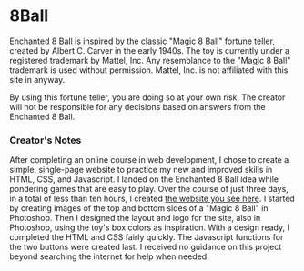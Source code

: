 # 8Ball

Enchanted 8 Ball is inspired by the classic "Magic 8 Ball" fortune teller, created by Albert C. Carver in the early 1940s. The toy is currently under a registered trademark by Mattel, Inc. Any resemblance to the "Magic 8 Ball" trademark is used without permission. Mattel, Inc. is not affiliated with this site in anyway. 

By using this fortune teller, you are doing so at your own risk. The creator will not be responsible for any decisions based on answers from the Enchanted 8 Ball.

### Creator's Notes

After completing an online course in web development, I chose to create a simple, single-page website to practice my new and improved skills in HTML, CSS, and Javascript. I landed on the Enchanted 8 Ball idea while pondering games that are easy to play. Over the course of just three days, in a total of less than ten hours, I created [the website you see here](https://dlgiltner.github.io/8Ball/). I started by creating images of the top and bottom sides of a "Magic 8 Ball" in Photoshop. Then I designed the layout and logo for the site, also in Photoshop, using the toy's box colors as inspiration. With a design ready, I completed the HTML and CSS fairly quickly. The Javascript functions for the two buttons were created last. I received no guidance on this project beyond searching the internet for help when needed.
